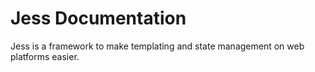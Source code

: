 # Jess Documentation

Jess is a framework to make templating and state management on web platforms easier.